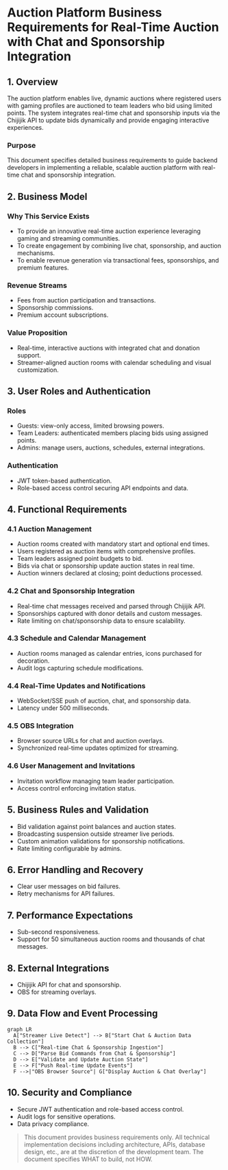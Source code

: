 # Auction Platform Business Requirements for Real-Time Auction with Chat and Sponsorship Integration

## 1. Overview

The auction platform enables live, dynamic auctions where registered users with gaming profiles are auctioned to team leaders who bid using limited points. The system integrates real-time chat and sponsorship inputs via the Chijijik API to update bids dynamically and provide engaging interactive experiences.

### Purpose
This document specifies detailed business requirements to guide backend developers in implementing a reliable, scalable auction platform with real-time chat and sponsorship integration.

## 2. Business Model

### Why This Service Exists
- To provide an innovative real-time auction experience leveraging gaming and streaming communities.
- To create engagement by combining live chat, sponsorship, and auction mechanisms.
- To enable revenue generation via transactional fees, sponsorships, and premium features.

### Revenue Streams
- Fees from auction participation and transactions.
- Sponsorship commissions.
- Premium account subscriptions.

### Value Proposition
- Real-time, interactive auctions with integrated chat and donation support.
- Streamer-aligned auction rooms with calendar scheduling and visual customization.

## 3. User Roles and Authentication

### Roles
- Guests: view-only access, limited browsing powers.
- Team Leaders: authenticated members placing bids using assigned points.
- Admins: manage users, auctions, schedules, external integrations.

### Authentication
- JWT token-based authentication.
- Role-based access control securing API endpoints and data.

## 4. Functional Requirements

### 4.1 Auction Management
- Auction rooms created with mandatory start and optional end times.
- Users registered as auction items with comprehensive profiles.
- Team leaders assigned point budgets to bid.
- Bids via chat or sponsorship update auction states in real time.
- Auction winners declared at closing; point deductions processed.

### 4.2 Chat and Sponsorship Integration
- Real-time chat messages received and parsed through Chijijik API.
- Sponsorships captured with donor details and custom messages.
- Rate limiting on chat/sponsorship data to ensure scalability.

### 4.3 Schedule and Calendar Management
- Auction rooms managed as calendar entries, icons purchased for decoration.
- Audit logs capturing schedule modifications.

### 4.4 Real-Time Updates and Notifications
- WebSocket/SSE push of auction, chat, and sponsorship data.
- Latency under 500 milliseconds.

### 4.5 OBS Integration
- Browser source URLs for chat and auction overlays.
- Synchronized real-time updates optimized for streaming.

### 4.6 User Management and Invitations
- Invitation workflow managing team leader participation.
- Access control enforcing invitation status.

## 5. Business Rules and Validation
- Bid validation against point balances and auction states.
- Broadcasting suspension outside streamer live periods.
- Custom animation validations for sponsorship notifications.
- Rate limiting configurable by admins.

## 6. Error Handling and Recovery
- Clear user messages on bid failures.
- Retry mechanisms for API failures.

## 7. Performance Expectations
- Sub-second responsiveness.
- Support for 50 simultaneous auction rooms and thousands of chat messages.

## 8. External Integrations
- Chijijik API for chat and sponsorship.
- OBS for streaming overlays.

## 9. Data Flow and Event Processing
```mermaid
graph LR
  A["Streamer Live Detect"] --> B["Start Chat & Auction Data Collection"]
  B --> C["Real-time Chat & Sponsorship Ingestion"]
  C --> D["Parse Bid Commands from Chat & Sponsorship"]
  D --> E["Validate and Update Auction State"]
  E --> F["Push Real-time Update Events"]
  F -->|"OBS Browser Source"| G["Display Auction & Chat Overlay"]
```

## 10. Security and Compliance
- Secure JWT authentication and role-based access control.
- Audit logs for sensitive operations.
- Data privacy compliance.

> This document provides business requirements only. All technical implementation decisions including architecture, APIs, database design, etc., are at the discretion of the development team. The document specifies WHAT to build, not HOW.